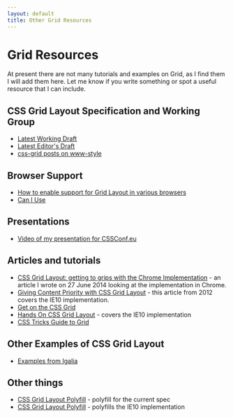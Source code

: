 ```yaml
---
layout: default
title: Other Grid Resources
---
```


# Grid Resources

At present there are not many tutorials and examples on Grid, as I find them I will add them here. Let me know if you write something or spot a useful resource that I can include.

## CSS Grid Layout Specification and Working Group

* [Latest Working Draft](http://www.w3.org/TR/css-grid-1)
* [Latest Editor's Draft](http://dev.w3.org/csswg/css-grid/)
* [css-grid posts on www-style](http://www.w3.org/Search/Mail/Public/search?type-index=www-style&index-type=t&keywords=[css-grid]&search=Search)

## Browser Support

* [How to enable support for Grid Layout in various browsers](http://igalia.github.io/css-grid-layout/enable.html)
* [Can I Use](http://caniuse.com/#feat=css-grid)

## Presentations

* [Video of my presentation for CSSConf.eu](https://www.youtube.com/watch?v=GRexIOtGhBU)

## Articles and tutorials

* [CSS Grid Layout: getting to grips with the Chrome Implementation](http://rachelandrew.co.uk/archives/2014/06/27/css-grid-layout-getting-to-grips-with-the-chrome-implementation/) - an article I wrote on 27 June 2014 looking at the implementation in Chrome.
* [Giving Content Priority with CSS Grid Layout](http://24ways.org/2012/css3-grid-layout/) - this article from 2012 covers the IE10 implementation.
* [Get on the CSS Grid](http://updates.html5rocks.com/2014/03/Get-on-the-CSS-Grid)
* [Hands On CSS Grid Layout](http://ie.microsoft.com/testdrive/graphics/hands-on-css3/hands-on_grid.htm) - covers the IE10 implementation
* [CSS Tricks Guide to Grid](http://css-tricks.com/snippets/css/complete-guide-grid/)

## Other Examples of CSS Grid Layout

* [Examples from Igalia](http://igalia.github.io/css-grid-layout/)

## Other things

* [CSS Grid Layout Polyfill](http://fremycompany.com/BG/2014/CSS-Grid-Polyfill-Level-1-346/) - polyfill for the current spec
* [CSS Grid Layout Polyfill](https://github.com/codler/Grid-Layout-Polyfill) - polyfills the IE10 implementation
